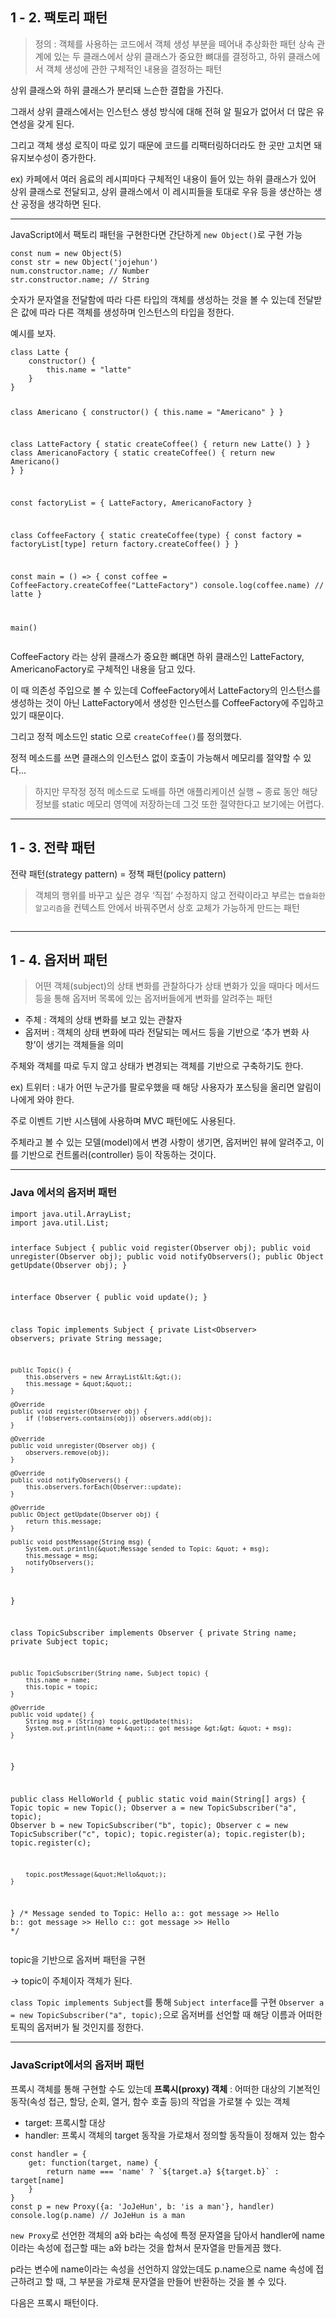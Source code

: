 <h2 id="1---2-팩토리-패턴">1 - 2. 팩토리 패턴</h2>
<blockquote>
<p>정의 : 객체를 사용하는 코드에서 객체 생성 부분을 떼어내 추상화한 패턴
상속 관계에 있는 두 클래스에서 상위 클래스가 중요한 뼈대를 결정하고, 하위 클래스에서 객체 생성에 관한 구체적인 내용을 결정하는 패턴</p>
</blockquote>
<p>상위 클래스와 하위 클래스가 분리돼 느슨한 결합을 가진다.</p>
<p>그래서 상위 클래스에서는 인스턴스 생성 방식에 대해 전혀 알 필요가 없어서 더 많은 유연성을 갖게 된다.</p>
<p>그리고 객체 생성 로직이 따로 있기 때문에 코드를 리팩터링하더라도 한 곳만 고치면 돼 유지보수성이 증가한다.</p>
<p>ex) 카페에서 여러 음료의 레시피마다 구체적인 내용이 들어 있는 하위 클래스가 있어 상위 클래스로 전달되고, 상위 클래스에서 이 레시피들을 토대로 우유 등을 생산하는 생산 공정을 생각하면 된다.</p>
<hr />
<p>JavaScript에서 팩토리 패턴을 구현한다면 간단하게 <code>new Object()</code>로 구현 가능</p>
<pre><code class="language-javascript">const num = new Object(5)
const str = new Object('jojehun')
num.constructor.name; // Number
str.constructor.name; // String</code></pre>
<p>숫자가 문자열을 전달함에 따라 다른 타입의 객체를 생성하는 것을 볼 수 있는데 전달받은 값에 따라 다른 객체를 생성하며 인스턴스의 타입을 정한다.</p>
<p>예시를 보자.</p>
<pre><code class="language-javascript">class Latte {
    constructor() {
        this.name = &quot;latte&quot;
    }
}

class Americano {
    constructor() {
        this.name = &quot;Americano&quot;
    }
}

class LatteFactory {
    static createCoffee() {
        return new Latte()
    }
}
class AmericanoFactory {
    static createCoffee() {
        return new Americano()
    }
}

const factoryList = { LatteFactory, AmericanoFactory }

class CoffeeFactory {
    static createCoffee(type) {
        const factory = factoryList[type]
        return factory.createCoffee()
    }
}

const main = () =&gt; {
    const coffee = CoffeeFactory.createCoffee(&quot;LatteFactory&quot;)
    console.log(coffee.name) // latte
}

main()</code></pre>
<p>CoffeeFactory 라는 상위 클래스가 중요한 뼈대면
하위 클래스인 LatteFactory, AmericanoFactory로 구체적인 내용을 담고 있다.</p>
<p>이 때 의존성 주입으로 볼 수 있는데 CoffeeFactory에서 LatteFactory의 인스턴스를 생성하는 것이 아닌 LatteFactory에서 생성한 인스턴스를 CoffeeFactory에 주입하고 있기 때문이다.</p>
<p>그리고 정적 메소드인 static 으로 <code>createCoffee()</code>를 정의했다.</p>
<p>정적 메소드를 쓰면 클래스의 인스턴스 없이 호출이 가능해서 메모리를 절약할 수 있다...</p>
<blockquote>
<p>하지만 무작정 정적 메소드로 도배를 하면 애플리케이션 실행 ~ 종료 동안 해당 정보를 static 메모리 영역에 저장하는데 그것 또한 절약한다고 보기에는 어렵다.</p>
</blockquote>
<hr />
<h2 id="1---3-전략-패턴">1 - 3. 전략 패턴</h2>
<p>전략 패턴(strategy pattern) = 정책 패턴(policy pattern)</p>
<blockquote>
<p>객체의 행위를 바꾸고 싶은 경우 ‘직접’ 수정하지 않고 전략이라고 부르는 <code>캡슐화한 알고리즘</code>을 컨텍스트 안에서 바꿔주면서 상호 교체가 가능하게 만드는 패턴</p>
</blockquote>
<p><img alt="" src="https://velog.velcdn.com/images/jojehuni_9759/post/4234d30d-8204-460b-a55b-e06c2f2a837f/image.png" /></p>
<hr />
<h2 id="1---4-옵저버-패턴">1 - 4. 옵저버 패턴</h2>
<blockquote>
<p>어떤 객체(subject)의 상태 변화를 관찰하다가 상태 변화가 있을 때마다 메서드 등을 통해 옵저버 목록에 있는 옵저버들에게 변화를 알려주는 패턴</p>
</blockquote>
<ul>
<li>주체 : 객체의 상태 변화를 보고 있는 관찰자</li>
<li>옵저버 : 객체의 상태 변화에 따라 전달되는 메서드 등을 기반으로 ‘추가 변화 사항’이 생기는 객체들을 의미</li>
</ul>
<p>주체와 객체를 따로 두지 않고 상태가 변경되는 객체를 기반으로 구축하기도 한다.</p>
<p>ex) 트위터 : 내가 어떤 누군가를 팔로우했을 때 해당 사용자가 포스팅을 올리면 알림이 나에게 와야 한다.</p>
<p>주로 이벤트 기반 시스템에 사용하며 MVC 패턴에도 사용된다.</p>
<p>주체라고 볼 수 있는 모델(model)에서 변경 사항이 생기면, 옵저버인 뷰에 알려주고, 이를 기반으로 컨트롤러(controller) 등이 작동하는 것이다.</p>
<hr />
<h3 id="java-에서의-옵저버-패턴">Java 에서의 옵저버 패턴</h3>
<pre><code class="language-java">import java.util.ArrayList;
import java.util.List;

interface Subject {
    public void register(Observer obj);
    public void unregister(Observer obj);
    public void notifyObservers();
    public Object getUpdate(Observer obj);
}

interface Observer {
    public void update(); 
}

class Topic implements Subject {
    private List&lt;Observer&gt; observers;
    private String message;

    public Topic() {
        this.observers = new ArrayList&lt;&gt;();
        this.message = &quot;&quot;;
    }

    @Override
    public void register(Observer obj) {
        if (!observers.contains(obj)) observers.add(obj); 
    }

    @Override
    public void unregister(Observer obj) {
        observers.remove(obj); 
    }

    @Override
    public void notifyObservers() {
        this.observers.forEach(Observer::update); 
    }

    @Override
    public Object getUpdate(Observer obj) {
        return this.message;
    } 

    public void postMessage(String msg) {
        System.out.println(&quot;Message sended to Topic: &quot; + msg);
        this.message = msg; 
        notifyObservers();
    }
}

class TopicSubscriber implements Observer {
    private String name;
    private Subject topic;

    public TopicSubscriber(String name, Subject topic) {
        this.name = name;
        this.topic = topic;
    }

    @Override
    public void update() {
        String msg = (String) topic.getUpdate(this); 
        System.out.println(name + &quot;:: got message &gt;&gt; &quot; + msg); 
    } 
}

public class HelloWorld { 
    public static void main(String[] args) {
        Topic topic = new Topic(); 
        Observer a = new TopicSubscriber(&quot;a&quot;, topic);
        Observer b = new TopicSubscriber(&quot;b&quot;, topic);
        Observer c = new TopicSubscriber(&quot;c&quot;, topic);
        topic.register(a);
        topic.register(b);
        topic.register(c);

        topic.postMessage(&quot;Hello&quot;); 
    }
}
/*
Message sended to Topic: Hello
a:: got message &gt;&gt; Hello
b:: got message &gt;&gt; Hello
c:: got message &gt;&gt; Hello
*/</code></pre>
<p>topic을 기반으로 옵저버 패턴을 구현</p>
<p>-&gt; topic이 주체이자 객체가 된다.</p>
<p><code>class Topic implements Subject</code>를 통해 <code>Subject interface</code>를 구현
<code>Observer a = new TopicSubscriber(&quot;a&quot;, topic);</code>으로 옵저버를 선언할 때 해당 이름과 어떠한 토픽의 옵저버가 될 것인지를 정한다.</p>
<hr />
<h3 id="javascript에서의-옵저버-패턴">JavaScript에서의 옵저버 패턴</h3>
<p>프록시 객체를 통해 구현할 수도 있는데 
<strong>프록시(proxy) 객체</strong> : 어떠한 대상의 기본적인 동작(속성 접근, 할당, 순회, 열거, 함수 호출 등)의 작업을 가로챌 수 있는 객체</p>
<ul>
<li>target: 프록시할 대상</li>
<li>handler: 프록시 객체의 target 동작을 가로채서 정의할 동작들이 정해져 있는 함수</li>
</ul>
<pre><code class="language-javascript">const handler = {
    get: function(target, name) { 
        return name === 'name' ? `${target.a} ${target.b}` : target[name]
    }
}
const p = new Proxy({a: 'JoJeHun', b: 'is a man'}, handler)
console.log(p.name) // JoJeHun is a man</code></pre>
<p><code>new Proxy</code>로 선언한 객체의 a와 b라는 속성에 특정 문자열을 담아서 handler에 name이라는 속성에 접근할 때는 a와 b라는 것을 합쳐서 문자열을 만들게끔 했다.</p>
<p>p라는 변수에 name이라는 속성을 선언하지 않았는데도 p.name으로 name 속성에 접근하려고 할 때, 그 부분을 가로채 문자열을 만들어 반환하는 것을 볼 수 있다.</p>
<p>다음은 프록시 패턴이다.</p>
